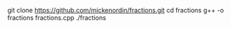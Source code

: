 git clone https://github.com/mickenordin/fractions.git
cd fractions
g++ -o fractions fractions.cpp
./fractions
